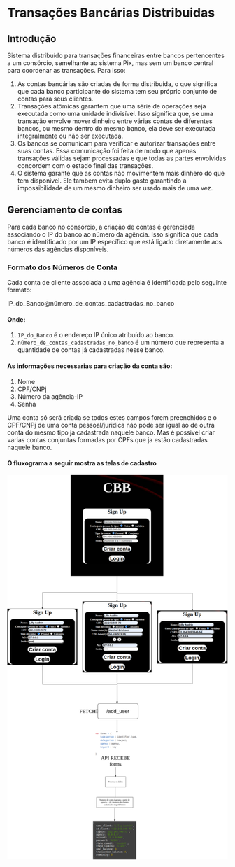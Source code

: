 # Transações Bancárias Distribuidas

## Introdução

Sistema distribuído para transações financeiras entre bancos pertencentes a um consórcio, semelhante ao sistema Pix, mas sem um banco central para coordenar as transações.
Para isso:
1. As contas bancárias são criadas de forma distribuída, o que significa que cada banco participante do sistema tem seu próprio conjunto de contas para seus clientes.
2. Transações atômicas garantem que uma série de operações seja executada como uma unidade indivisível. Isso significa que, se uma transação envolve mover dinheiro entre várias contas de diferentes bancos, ou mesmo dentro do mesmo banco, ela deve ser executada integralmente ou não ser executada.
3. Os bancos se comunicam para verificar e autorizar transações entre suas contas. Essa comunicação foi feita de modo que apenas transações válidas sejam processadas e que todas as partes envolvidas concordem com o estado final das transações.
4. O sistema garante que as contas não movimentem mais dinhero do que tem disponivel. Ele tambem evita duplo gasto garantindo a impossibilidade de um mesmo dinheiro ser usado mais de uma vez.

## Gerenciamento de contas
Para cada banco no consórcio, a criação de contas é gerenciada associando o IP do banco ao número da agência. Isso significa que cada banco é identificado por um IP específico que está ligado diretamente aos números das agências disponíveis.

### Formato dos Números de Conta

Cada conta de cliente associada a uma agência é identificada pelo seguinte formato:

IP_do_Banco@número_de_contas_cadastradas_no_banco

#### Onde:

1. `IP_do_Banco` é o endereço IP único atribuído ao banco.
2. `número_de_contas_cadastradas_no_banco` é um número que representa a quantidade de contas já cadastradas nesse banco.

#### As informações necessarias para criação da conta são:

1. Nome
2. CPF/CNPj
3. Número da agência-IP
4. Senha

Uma conta só será criada se todos estes campos forem preenchidos e o CPF/CNPj de uma conta pessoal/juridica não pode ser igual ao de outra conta do mesmo tipo ja cadastrada naquele banco. Mas é possivel criar varias contas conjuntas formadas por CPFs que ja estão cadastradas naquele banco.

#### O fluxograma a seguir mostra as telas de cadastro
![Fluxograma de criação de novas contas](fluxogramas/SINGUP.png)



